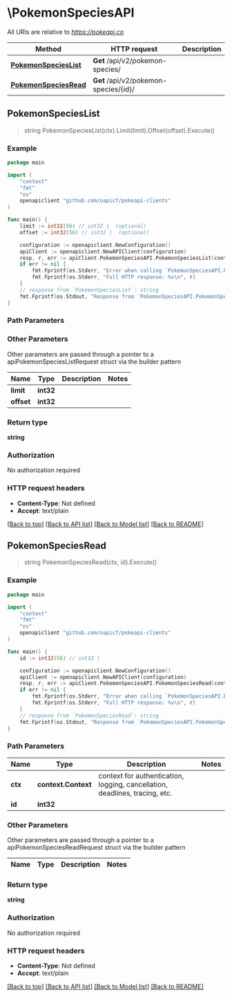 # \PokemonSpeciesAPI

All URIs are relative to *https://pokeapi.co*

Method | HTTP request | Description
------------- | ------------- | -------------
[**PokemonSpeciesList**](PokemonSpeciesAPI.md#PokemonSpeciesList) | **Get** /api/v2/pokemon-species/ | 
[**PokemonSpeciesRead**](PokemonSpeciesAPI.md#PokemonSpeciesRead) | **Get** /api/v2/pokemon-species/{id}/ | 



## PokemonSpeciesList

> string PokemonSpeciesList(ctx).Limit(limit).Offset(offset).Execute()



### Example

```go
package main

import (
	"context"
	"fmt"
	"os"
	openapiclient "github.com/oapicf/pokeapi-clients"
)

func main() {
	limit := int32(56) // int32 |  (optional)
	offset := int32(56) // int32 |  (optional)

	configuration := openapiclient.NewConfiguration()
	apiClient := openapiclient.NewAPIClient(configuration)
	resp, r, err := apiClient.PokemonSpeciesAPI.PokemonSpeciesList(context.Background()).Limit(limit).Offset(offset).Execute()
	if err != nil {
		fmt.Fprintf(os.Stderr, "Error when calling `PokemonSpeciesAPI.PokemonSpeciesList``: %v\n", err)
		fmt.Fprintf(os.Stderr, "Full HTTP response: %v\n", r)
	}
	// response from `PokemonSpeciesList`: string
	fmt.Fprintf(os.Stdout, "Response from `PokemonSpeciesAPI.PokemonSpeciesList`: %v\n", resp)
}
```

### Path Parameters



### Other Parameters

Other parameters are passed through a pointer to a apiPokemonSpeciesListRequest struct via the builder pattern


Name | Type | Description  | Notes
------------- | ------------- | ------------- | -------------
 **limit** | **int32** |  | 
 **offset** | **int32** |  | 

### Return type

**string**

### Authorization

No authorization required

### HTTP request headers

- **Content-Type**: Not defined
- **Accept**: text/plain

[[Back to top]](#) [[Back to API list]](../README.md#documentation-for-api-endpoints)
[[Back to Model list]](../README.md#documentation-for-models)
[[Back to README]](../README.md)


## PokemonSpeciesRead

> string PokemonSpeciesRead(ctx, id).Execute()



### Example

```go
package main

import (
	"context"
	"fmt"
	"os"
	openapiclient "github.com/oapicf/pokeapi-clients"
)

func main() {
	id := int32(56) // int32 | 

	configuration := openapiclient.NewConfiguration()
	apiClient := openapiclient.NewAPIClient(configuration)
	resp, r, err := apiClient.PokemonSpeciesAPI.PokemonSpeciesRead(context.Background(), id).Execute()
	if err != nil {
		fmt.Fprintf(os.Stderr, "Error when calling `PokemonSpeciesAPI.PokemonSpeciesRead``: %v\n", err)
		fmt.Fprintf(os.Stderr, "Full HTTP response: %v\n", r)
	}
	// response from `PokemonSpeciesRead`: string
	fmt.Fprintf(os.Stdout, "Response from `PokemonSpeciesAPI.PokemonSpeciesRead`: %v\n", resp)
}
```

### Path Parameters


Name | Type | Description  | Notes
------------- | ------------- | ------------- | -------------
**ctx** | **context.Context** | context for authentication, logging, cancellation, deadlines, tracing, etc.
**id** | **int32** |  | 

### Other Parameters

Other parameters are passed through a pointer to a apiPokemonSpeciesReadRequest struct via the builder pattern


Name | Type | Description  | Notes
------------- | ------------- | ------------- | -------------


### Return type

**string**

### Authorization

No authorization required

### HTTP request headers

- **Content-Type**: Not defined
- **Accept**: text/plain

[[Back to top]](#) [[Back to API list]](../README.md#documentation-for-api-endpoints)
[[Back to Model list]](../README.md#documentation-for-models)
[[Back to README]](../README.md)

